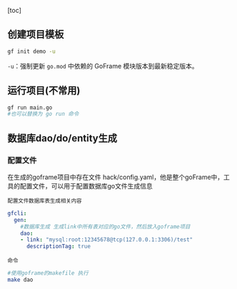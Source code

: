 [toc]

## 创建项目模板

```bash
gf init demo -u
```

`-u`：强制更新 `go.mod` 中依赖的 GoFrame 模块版本到最新稳定版本。

## 运行项目(不常用)

```bash
gf run main.go
#也可以替换为 go run 命令
```

## 数据库dao/do/entity生成

### 配置文件

在生成的goframe项目中存在文件 hack/config.yaml，他是整个goFrame中，工具的配置文件，可以用于配置数据库go文件生成信息

`配置文件数据库表生成相关内容`

```yaml
gfcli:
  gen:
    #数据库生成 生成link中所有表对应的go文件，然后放入goframe项目
    dao:
    - link: "mysql:root:12345678@tcp(127.0.0.1:3306)/test"
      descriptionTag: true
```

`命令`

```bash
#使用goframe的makefile 执行
make dao
```



